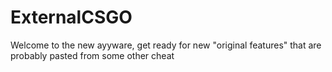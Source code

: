 # ExternalCSGO
Welcome to the new ayyware, get ready for new "original features" that are probably pasted from some other cheat 
